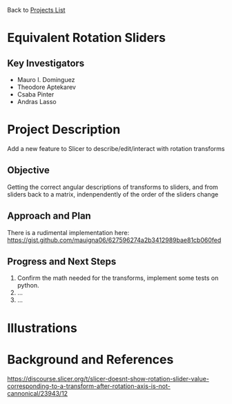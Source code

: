 Back to [Projects List](../../README.md#ProjectsList)

# Equivalent Rotation Sliders

## Key Investigators

- Mauro I. Dominguez
- Theodore Aptekarev
- Csaba Pinter
- Andras Lasso

# Project Description

Add a new feature to Slicer to describe/edit/interact with rotation transforms

## Objective

Getting the correct angular descriptions of transforms to sliders, and from sliders back to a matrix, indenpendently of the order of the sliders change

## Approach and Plan

There is a rudimental implementation here:
https://gist.github.com/mauigna06/627596274a2b3412989bae81cb060fed

## Progress and Next Steps

<!-- Update this section as you make progress, describing of what you have ACTUALLY DONE. If there are specific steps that you could not complete then you can describe them here, too. -->

1. Confirm the math needed for the transforms, implement some tests on python.
1. ...
1. ...

# Illustrations

<!-- Add pictures and links to videos that demonstrate what has been accomplished.
![Description of picture](Example2.jpg)
![Some more images](Example2.jpg)
-->

# Background and References

https://discourse.slicer.org/t/slicer-doesnt-show-rotation-slider-value-corresponding-to-a-transform-after-rotation-axis-is-not-cannonical/23943/12
